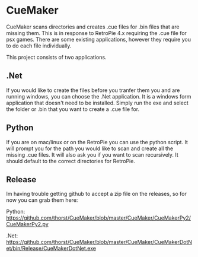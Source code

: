 # CueMaker

CueMaker scans directories and creates .cue files for .bin files that are missing them. 
This is in response to RetroPie 4.x requiring the .cue file for psx games. There are some existing applications, 
however they require you to do each file individually.

This project consists of two applications.

## .Net
If you would like to create the files before you tranfer them you and are running windows, you can choose the .Net
application. It is a windows form application that doesn't need to be installed. Simply run the exe and select the 
folder or .bin that you want to create a .cue file for.

## Python
If you are on mac/linux or on the RetroPie you can use the python script. It will prompt you for the path you would
like to scan and create all the missing .cue files. It will also ask you if you want to scan recursively. It should
default to the correct directories for RetroPie.

## Release
Im having trouble getting github to accept a zip file on the releases, so for now you can grab them here:

Python:
https://github.com/thorst/CueMaker/blob/master/CueMaker/CueMakerPy2/CueMakerPy2.py

.Net:
https://github.com/thorst/CueMaker/blob/master/CueMaker/CueMakerDotNet/bin/Release/CueMakerDotNet.exe